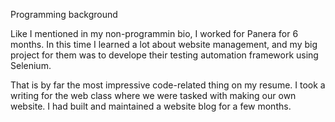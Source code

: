Programming background

Like I mentioned in my non-programmin bio, I worked for Panera for 6 months. In this time I learned a lot about website management, and my big project for them was to develope their testing automation framework using Selenium. 

That is by far the most impressive code-related thing on my resume. I took a writing for the web class where we were tasked with making our own website. I had built and maintained a website blog for a few months. 
